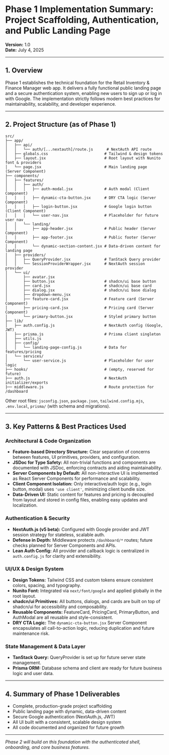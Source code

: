 # Phase 1 Implementation Summary: Project Scaffolding, Authentication, and Public Landing Page

**Version:** 1.0  
**Date:** July 4, 2025

---

## 1. Overview

Phase 1 establishes the technical foundation for the Retail Inventory & Finance Manager web app. It delivers a fully functional public landing page and a secure authentication system, enabling new users to sign up or log in with Google. The implementation strictly follows modern best practices for maintainability, scalability, and developer experience.

---

## 2. Project Structure (as of Phase 1)

```
src/
├── app/
│   ├── api/
│   │   └── auth/[...nextauth]/route.js      # NextAuth API route
│   ├── globals.css                         # Tailwind & design tokens
│   ├── layout.jsx                          # Root layout with Nunito font & providers
│   └── page.jsx                            # Main landing page (Server Component)
├── components/
│   ├── features/
│   │   ├── auth/
│   │   │   ├── auth-modal.jsx              # Auth modal (Client Component)
│   │   │   ├── dynamic-cta-button.jsx      # DRY CTA logic (Server Component)
│   │   │   ├── login-button.jsx            # Google login button (Client Component)
│   │   │   └── user-nav.jsx                # Placeholder for future user nav
│   │   └── landing/
│   │       ├── app-header.jsx              # Public header (Server Component)
│   │       ├── app-footer.jsx              # Public footer (Server Component)
│   │       └── dynamic-section-content.jsx # Data-driven content for landing page
│   ├── providers/
│   │   ├── QueryProvider.jsx               # TanStack Query provider
│   │   └── SessionProviderWrapper.jsx      # NextAuth session provider
│   └── ui/
│       ├── avatar.jsx
│       ├── button.jsx                      # shadcn/ui base button
│       ├── card.jsx                        # shadcn/ui base card
│       ├── dialog.jsx                      # shadcn/ui base dialog
│       ├── dropdown-menu.jsx
│       ├── feature-card.jsx                # Feature card (Server Component)
│       ├── pricing-card.jsx                # Pricing card (Server Component)
│       └── primary-button.jsx              # Styled primary button
├── lib/
│   ├── auth.config.js                      # NextAuth config (Google, JWT)
│   ├── prisma.js                           # Prisma client singleton
│   ├── utils.js
│   ├── config/
│   │   └── landing-page-config.js          # Data for features/pricing
│   └── services/
│       └── user-service.js                 # Placeholder for user logic
├── hooks/                                  # (empty, reserved for future)
├── auth.js                                 # NextAuth initializer/exports
├── middleware.js                           # Route protection for /dashboard
```

Other root files: `jsconfig.json`, `package.json`, `tailwind.config.mjs`, `.env.local`, `prisma/` (with schema and migrations).

---

## 3. Key Patterns & Best Practices Used

### Architectural & Code Organization

- **Feature-based Directory Structure:** Clear separation of concerns between features, UI primitives, providers, and configuration.
- **JSDoc for Type Safety:** All non-trivial functions and components are documented with JSDoc, enforcing contracts and aiding maintainability.
- **Server Components by Default:** All non-interactive UI is implemented as React Server Components for performance and scalability.
- **Client Component Isolation:** Only interactive/auth logic (e.g., login button, modal) uses `'use client'`, minimizing client bundle size.
- **Data-Driven UI:** Static content for features and pricing is decoupled from layout and stored in config files, enabling easy updates and localization.

### Authentication & Security

- **NextAuth.js (v5 beta):** Configured with Google provider and JWT session strategy for stateless, scalable auth.
- **Defense in Depth:** Middleware protects `/dashboard/*` routes; future checks planned for Server Components and APIs.
- **Lean Auth Config:** All provider and callback logic is centralized in `auth.config.js` for clarity and extensibility.

### UI/UX & Design System

- **Design Tokens:** Tailwind CSS and custom tokens ensure consistent colors, spacing, and typography.
- **Nunito Font:** Integrated via `next/font/google` and applied globally in the root layout.
- **shadcn/ui Primitives:** All buttons, dialogs, and cards are built on top of shadcn/ui for accessibility and composability.
- **Reusable Components:** FeatureCard, PricingCard, PrimaryButton, and AuthModal are all reusable and style-consistent.
- **DRY CTA Logic:** The `dynamic-cta-button.jsx` Server Component encapsulates all call-to-action logic, reducing duplication and future maintenance risk.

### State Management & Data Layer

- **TanStack Query:** QueryProvider is set up for future server state management.
- **Prisma ORM:** Database schema and client are ready for future business logic and user data.

---

## 4. Summary of Phase 1 Deliverables

- Complete, production-grade project scaffolding
- Public landing page with dynamic, data-driven content
- Secure Google authentication (NextAuth.js, JWT)
- All UI built with a consistent, scalable design system
- All code documented and organized for future growth

---

_Phase 2 will build on this foundation with the authenticated shell, onboarding, and core business features._
